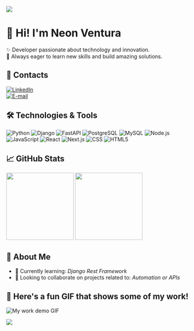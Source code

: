 <!-- Banner topo -->
<img src="https://capsule-render.vercel.app/api?type=waving&color=8A7469&height=200&section=header&text=Welcome%20to%20my%20profile!&fontColor=ffffff&fontSize=30&font=Source%20Code%20Pro&animation=twinkling"/>

# 👋 Hi! I'm Neon Ventura 

✨ Developer passionate about technology and innovation.  
🚀 Always eager to learn new skills and build amazing solutions.

## 🔗 Contacts
[![LinkedIn](https://img.shields.io/badge/LinkedIn-0077B5?style=for-the-badge&logo=linkedin&logoColor=white)](https://www.linkedin.com/in/neon-ventura-38b49524b?utm_source=share&utm_campaign=share_via&utm_content=profile&utm_medium=android_app)  
[![E-mail](https://img.shields.io/badge/Email-D14836?style=for-the-badge&logo=gmail&logoColor=white)](mailto:neonventura@gmail.com)

## 🛠️ Technologies & Tools
![Python](https://img.shields.io/badge/Python-3776AB?style=for-the-badge&logo=python&logoColor=white)
![Django](https://img.shields.io/badge/Django-092E20?style=for-the-badge&logo=django&logoColor=white)
![FastAPI](https://img.shields.io/badge/FastAPI-009688?style=for-the-badge&logo=fastapi&logoColor=white)
![PostgreSQL](https://img.shields.io/badge/PostgreSQL-4169E1?style=for-the-badge&logo=postgresql&logoColor=white)
![MySQL](https://img.shields.io/badge/MySQL-4479A1?style=for-the-badge&logo=mysql&logoColor=white)
![Node.js](https://img.shields.io/badge/Node.js-339933?style=for-the-badge&logo=nodedotjs&logoColor=white)
![JavaScript](https://img.shields.io/badge/JavaScript-F7DF1E?style=for-the-badge&logo=javascript&logoColor=black)
![React](https://img.shields.io/badge/React-20232A?style=for-the-badge&logo=react&logoColor=61DAFB)
![Next.js](https://img.shields.io/badge/Next.js-000000?style=for-the-badge&logo=nextdotjs&logoColor=white)
![CSS](https://img.shields.io/badge/CSS3-1572B6?style=for-the-badge&logo=css3&logoColor=white)
![HTML5](https://img.shields.io/badge/HTML5-E34F26?style=for-the-badge&logo=html5&logoColor=white)

## 📈 GitHub Stats
<div>
  <img height="180em" src="https://github-readme-stats.vercel.app/api?username=neon-ventura&show_icons=true&theme=tokyonight&hide_border=true&count_private=true"/>
  <img height="180em" src="https://github-readme-stats.vercel.app/api/top-langs/?username=neon-ventura&layout=compact&theme=tokyonight&hide_border=true"/>
</div>

## 📝 About Me
- 🌱 Currently learning: *Django Rest Framework*
- 🤝 Looking to collaborate on projects related to: *Automation or APIs*

## 🎥 Here's a fun GIF that shows some of my work!
![My work demo GIF](https://media.giphy.com/media/l2Jhu7f5FzchNCScA/giphy.gif)

<!-- Rodapé -->
<img src="https://capsule-render.vercel.app/api?type=waving&color=8A7469&height=120&section=footer&font=Poppins"/>
